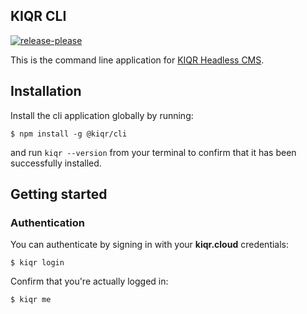 KIQR CLI
-----------------
[![release-please](https://github.com/kiqr/cli/actions/workflows/release-please.yaml/badge.svg)](https://github.com/kiqr/cli/actions/workflows/release-please.yaml)

This is the command line application for [KIQR Headless CMS](https://kiqr.dev).

## Installation
Install the cli application globally by running:

```console
$ npm install -g @kiqr/cli
```

and run `kiqr --version` from your terminal to confirm that it has been successfully installed.


Getting started
---------------

### Authentication

You can authenticate by signing in with your **kiqr.cloud** credentials:

```console
$ kiqr login
```

Confirm that you're actually logged in:

```console
$ kiqr me
```
